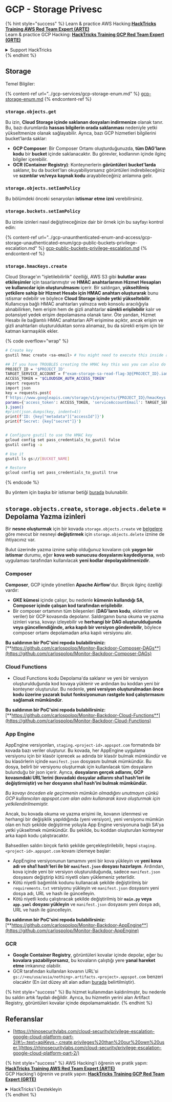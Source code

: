 # GCP - Storage Privesc

{% hint style="success" %}
Learn & practice AWS Hacking:<img src="../../../.gitbook/assets/image (1).png" alt="" data-size="line">[**HackTricks Training AWS Red Team Expert (ARTE)**](https://training.hacktricks.xyz/courses/arte)<img src="../../../.gitbook/assets/image (1).png" alt="" data-size="line">\
Learn & practice GCP Hacking: <img src="../../../.gitbook/assets/image (2).png" alt="" data-size="line">[**HackTricks Training GCP Red Team Expert (GRTE)**<img src="../../../.gitbook/assets/image (2).png" alt="" data-size="line">](https://training.hacktricks.xyz/courses/grte)

<details>

<summary>Support HackTricks</summary>

* Check the [**subscription plans**](https://github.com/sponsors/carlospolop)!
* **Join the** 💬 [**Discord group**](https://discord.gg/hRep4RUj7f) or the [**telegram group**](https://t.me/peass) or **follow** us on **Twitter** 🐦 [**@hacktricks\_live**](https://twitter.com/hacktricks\_live)**.**
* **Share hacking tricks by submitting PRs to the** [**HackTricks**](https://github.com/carlospolop/hacktricks) and [**HackTricks Cloud**](https://github.com/carlospolop/hacktricks-cloud) github repos.

</details>
{% endhint %}

## Storage

Temel Bilgiler:

{% content-ref url="../gcp-services/gcp-storage-enum.md" %}
[gcp-storage-enum.md](../gcp-services/gcp-storage-enum.md)
{% endcontent-ref %}

### `storage.objects.get`

Bu izin, **Cloud Storage içinde saklanan dosyaları indirmenize** olanak tanır. Bu, bazı durumlarda **hassas bilgilerin orada saklanması** nedeniyle yetki yükseltmenize olanak sağlayabilir. Ayrıca, bazı GCP hizmetleri bilgilerini bucket'larda saklar:

* **GCP Composer**: Bir Composer Ortamı oluşturduğunuzda, **tüm DAG'ların kodu** bir **bucket** içinde saklanacaktır. Bu görevler, kodlarının içinde ilginç bilgiler içerebilir.
* **GCR (Container Registry)**: Konteynerlerin **görüntüleri** **bucket'larda** saklanır, bu da bucket'ları okuyabiliyorsanız görüntüleri indirebileceğiniz ve **sızıntılar ve/veya kaynak kodu** arayabileceğiniz anlamına gelir.

### `storage.objects.setIamPolicy`

Bu bölümdeki önceki senaryoları **istismar etme izni** verebilirsiniz.

### **`storage.buckets.setIamPolicy`**

Bu izinle izinleri nasıl değiştireceğinize dair bir örnek için bu sayfayı kontrol edin:

{% content-ref url="../gcp-unaunthenticated-enum-and-access/gcp-storage-unauthenticated-enum/gcp-public-buckets-privilege-escalation.md" %}
[gcp-public-buckets-privilege-escalation.md](../gcp-unaunthenticated-enum-and-access/gcp-storage-unauthenticated-enum/gcp-public-buckets-privilege-escalation.md)
{% endcontent-ref %}

### `storage.hmacKeys.create`

Cloud Storage'ın "işletilebilirlik" özelliği, AWS S3 gibi **bulutlar arası etkileşimler** için tasarlanmıştır ve **HMAC anahtarlarının Hizmet Hesapları ve kullanıcılar için oluşturulmasını** içerir. Bir saldırgan, **yükseltilmiş yetkilere sahip bir Hizmet Hesabı için HMAC anahtarı oluşturarak** bunu istismar edebilir ve böylece **Cloud Storage içinde yetki yükseltebilir**. Kullanıcıya bağlı HMAC anahtarları yalnızca web konsolu aracılığıyla alınabilirken, hem erişim hem de gizli anahtarlar **sürekli erişilebilir** kalır ve potansiyel yedek erişim depolamasına olanak tanır. Öte yandan, Hizmet Hesabı ile bağlantılı HMAC anahtarları API erişimine açıktır, ancak erişim ve gizli anahtarları oluşturulduktan sonra alınamaz, bu da sürekli erişim için bir katman karmaşıklık ekler.

{% code overflow="wrap" %}
```bash
# Create key
gsutil hmac create <sa-email> # You might need to execute this inside a VM instance

## If you have TROUBLES creating the HMAC key this was you can also do it contacting the API directly:
PROJECT_ID = '$PROJECT_ID'
TARGET_SERVICE_ACCOUNT = f"exam-storage-sa-read-flag-3@{PROJECT_ID}.iam.gserviceaccount.com"
ACCESS_TOKEN = "$CLOUDSDK_AUTH_ACCESS_TOKEN"
import requests
import json
key = requests.post(
f'https://www.googleapis.com/storage/v1/projects/{PROJECT_ID}/hmacKeys',
params={'access_token': ACCESS_TOKEN, 'serviceAccountEmail': TARGET_SERVICE_ACCOUNT}
).json()
#print(json.dumps(key, indent=4))
print(f'ID: {key["metadata"]["accessId"]}')
print(f'Secret: {key["secret"]}')


# Configure gsutil to use the HMAC key
gcloud config set pass_credentials_to_gsutil false
gsutil config -a

# Use it
gsutil ls gs://[BUCKET_NAME]

# Restore
gcloud config set pass_credentials_to_gsutil true
```
{% endcode %}

Bu yöntem için başka bir istismar betiği [burada](https://github.com/RhinoSecurityLabs/GCP-IAM-Privilege-Escalation/blob/master/ExploitScripts/storage.hmacKeys.create.py) bulunabilir.

## `storage.objects.create`, `storage.objects.delete` = Depolama Yazma izinleri

Bir **nesne oluşturmak** için bir kovada `storage.objects.create` ve [belgelere](https://cloud.google.com/storage/docs/access-control/iam-permissions#object\_permissions) göre mevcut bir nesneyi **değiştirmek** için `storage.objects.delete` iznine de ihtiyacınız var.

Bulut üzerinde yazma iznine sahip olduğunuz kovaların çok **yaygın bir istismar** durumu, eğer **kova web sunucusu dosyalarını kaydediyorsa**, web uygulaması tarafından kullanılacak **yeni kodlar depolayabilmenizdir**.

### Composer

**Composer**, GCP içinde yönetilen **Apache Airflow**'dur. Birçok ilginç özelliği vardır:

* **GKE kümesi** içinde çalışır, bu nedenle **kümenin kullandığı SA, Composer içinde çalışan kod tarafından erişilebilir**.
* Bir composer ortamının tüm bileşenleri (**DAG'ların kodu**, eklentiler ve veriler) bir GCP kovasında depolanır. Saldırganın buna okuma ve yazma izinleri varsa, kovayı izleyebilir ve **herhangi bir DAG oluşturulduğunda veya güncellendiğinde, arka kapılı bir versiyon gönderebilir**, böylece composer ortamı depolamadan arka kapılı versiyonu alır.

**Bu saldırının bir PoC'sini repoda bulabilirsiniz:** [**https://github.com/carlospolop/Monitor-Backdoor-Composer-DAGs**](https://github.com/carlospolop/Monitor-Backdoor-Composer-DAGs)

### Cloud Functions

* Cloud Functions kodu Depolama'da saklanır ve yeni bir versiyon oluşturulduğunda kod kovaya yüklenir ve ardından bu koddan yeni bir konteyner oluşturulur. Bu nedenle, **yeni versiyon oluşturulmadan önce kodu üzerine yazarak bulut fonksiyonunun rastgele kod çalıştırmasını sağlamak mümkündür**.

**Bu saldırının bir PoC'sini repoda bulabilirsiniz:** [**https://github.com/carlospolop/Monitor-Backdoor-Cloud-Functions**](https://github.com/carlospolop/Monitor-Backdoor-Cloud-Functions)

### App Engine

AppEngine versiyonları, `staging.<project-id>.appspot.com` formatında bir kovada bazı veriler oluşturur. Bu kovada, her AppEngine uygulama versiyonu için bir klasör içerecek `ae` adında bir klasör bulmak mümkündür ve bu klasörlerin içinde `manifest.json` dosyasını bulmak mümkündür. Bu dosya, belirli bir versiyonu oluşturmak için kullanılacak tüm dosyaların bulunduğu bir json içerir. Ayrıca, **dosyaların gerçek adlarını, GCP kovasındaki URL'lerini (kovadaki dosyalar adlarını sha1 hash'leri ile değiştirmiştir) ve her dosyanın sha1 hash'ini bulmak mümkündür.**

_Bu kovayı önceden ele geçirmenin mümkün olmadığını unutmayın çünkü GCP kullanıcıları appspot.com alan adını kullanarak kova oluşturmak için yetkilendirilmemiştir._

Ancak, bu kovada okuma ve yazma erişimi ile, kovanın izlenmesi ve herhangi bir değişiklik yapıldığında (yeni versiyon), yeni versiyonu mümkün olan en hızlı şekilde değiştirme yoluyla App Engine versiyonuna bağlı SA'ya yetki yükseltmek mümkündür. Bu şekilde, bu koddan oluşturulan konteyner arka kapılı kodu çalıştıracaktır.

Bahsedilen saldırı birçok farklı şekilde gerçekleştirilebilir, hepsi `staging.<project-id>.appspot.com` kovanı izlemeye başlar:

* AppEngine versiyonunun tamamını yeni bir kova yükleyin ve **yeni kova adı ve sha1 hash'leri ile bir `manifest.json` dosyası hazırlayın**. Ardından, kova içinde yeni bir versiyon oluşturulduğunda, sadece `manifest.json` dosyasını değiştirip kötü niyetli olanı yüklemeniz yeterlidir.
* Kötü niyetli bağımlılık kodunu kullanacak şekilde değiştirilmiş bir `requirements.txt` versiyonu yükleyin ve `manifest.json` dosyasını yeni dosya adı, URL ve hash ile güncelleyin.
* Kötü niyetli kodu çalıştıracak şekilde değiştirilmiş bir **`main.py` veya `app.yaml` dosyası yükleyin** ve `manifest.json` dosyasını yeni dosya adı, URL ve hash ile güncelleyin.

**Bu saldırının bir PoC'sini repoda bulabilirsiniz:** [**https://github.com/carlospolop/Monitor-Backdoor-AppEngine**](https://github.com/carlospolop/Monitor-Backdoor-AppEngine)

### GCR

* **Google Container Registry**, görüntüleri kovalar içinde depolar, eğer bu **kovalara yazabiliyorsanız**, bu kovaların çalıştığı yere **yanal hareket etme** imkanınız olabilir.
* GCR tarafından kullanılan kovanın URL'si `gs://<eu/usa/asia/nothing>.artifacts.<project>.appspot.com` benzeri olacaktır (En üst düzey alt alan adları [burada](https://cloud.google.com/container-registry/docs/pushing-and-pulling) belirtilmiştir).

{% hint style="success" %}
Bu hizmet kullanımdan kaldırılmıştır, bu nedenle bu saldırı artık faydalı değildir. Ayrıca, bu hizmetin yerini alan Artifact Registry, görüntüleri kovalar içinde depolamamaktadır.
{% endhint %}

## **Referanslar**

* [https://rhinosecuritylabs.com/cloud-security/privilege-escalation-google-cloud-platform-part-2/#:\~:text=apiKeys.-,create,privileges%20than%20our%20own%20user.](https://rhinosecuritylabs.com/cloud-security/privilege-escalation-google-cloud-platform-part-2/)

{% hint style="success" %}
AWS Hacking'i öğrenin ve pratik yapın:<img src="../../../.gitbook/assets/image (1).png" alt="" data-size="line">[**HackTricks Training AWS Red Team Expert (ARTE)**](https://training.hacktricks.xyz/courses/arte)<img src="../../../.gitbook/assets/image (1).png" alt="" data-size="line">\
GCP Hacking'i öğrenin ve pratik yapın: <img src="../../../.gitbook/assets/image (2).png" alt="" data-size="line">[**HackTricks Training GCP Red Team Expert (GRTE)**<img src="../../../.gitbook/assets/image (2).png" alt="" data-size="line">](https://training.hacktricks.xyz/courses/grte)

<details>

<summary>HackTricks'i Destekleyin</summary>

* [**abonelik planlarını**](https://github.com/sponsors/carlospolop) kontrol edin!
* **💬 [**Discord grubuna**](https://discord.gg/hRep4RUj7f) veya [**telegram grubuna**](https://t.me/peass) katılın veya **Twitter'da** 🐦 [**@hacktricks\_live**](https://twitter.com/hacktricks\_live)**'i takip edin.**
* **HackTricks** ve [**HackTricks Cloud**](https://github.com/carlospolop/hacktricks-cloud) github reposuna PR göndererek hacking ipuçlarını paylaşın.

</details>
{% endhint %}
